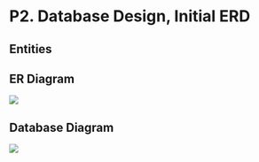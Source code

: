 # P2. Database Design, Initial ERD

## Entities

## ER Diagram
![](erd.png)

## Database Diagram
![](database-diagram.png)
